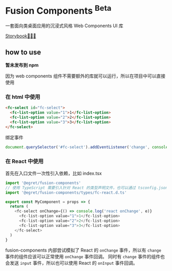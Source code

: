 # Fusion Components <sup>Beta</sup>

一套面向类桌面应用的沉浸式风格 Web Components UI 库

[Storybook👨🏻‍💻](https://iahu.github.io/fusion-components)

## how to use

**暂未发布到 npm**

因为 web components 组件不需要额外的库就可以运行，所以在项目中可以直接使用

### 在 html 中使用

```html
<fc-select id="fc-select">
  <fc-list-option value="1">1</fc-list-option>
  <fc-list-option value="2">2</fc-list-option>
  <fc-list-option value="3">3</fc-list-option>
</fc-select>
```

绑定事件

```js
document.querySelector('#fc-select').addEventListener('change', console.log)
```

### 在 React 中使用

首先在入口文件一次性引入依赖，比如 index.tsx

```ts
import '@egret/fusion-components'
// 使用 TypeScript 需要引入针对 React 的类型声明文件，也可以通过 tsconfig.json 引入
import '@egret/fusion-components/types/fc-react.d.ts'
```

```ts
export const MyComponent = props => {
  return (
    <fc-select onChange={() => console.log('react onChange', e)}
      <fc-list-option value="1">1</fc-list-option>
      <fc-list-option value="2">2</fc-list-option>
      <fc-list-option value="3">3</fc-list-option>
    </fc-select>
  )
}
```

fusion-components 内部尝试模拟了 React 的 `onChange` 事件，所以有 `change` 事件的组件应该可以正常使用 `onChange` 事件回调。
同时有 `change` 事件的组件也会发送 `input` 事件，所以也可以使用 React 的 `onInput` 事件回调。
